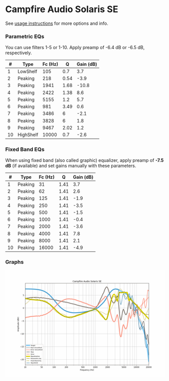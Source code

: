 # Campfire Audio Solaris SE
See [usage instructions](https://github.com/jaakkopasanen/AutoEq#usage) for more options and info.

### Parametric EQs
You can use filters 1-5 or 1-10. Apply preamp of -6.4 dB or -6.5 dB, respectively.

|   # | Type      |   Fc (Hz) |    Q |   Gain (dB) |
|-----|-----------|-----------|------|-------------|
|   1 | LowShelf  |       105 | 0.7  |         3.7 |
|   2 | Peaking   |       218 | 0.54 |        -3.9 |
|   3 | Peaking   |      1941 | 1.68 |       -10.8 |
|   4 | Peaking   |      2422 | 1.38 |         8.6 |
|   5 | Peaking   |      5155 | 1.2  |         5.7 |
|   6 | Peaking   |       981 | 3.49 |         0.6 |
|   7 | Peaking   |      3486 | 6    |        -2.1 |
|   8 | Peaking   |      3828 | 6    |         1.8 |
|   9 | Peaking   |      9467 | 2.02 |         1.2 |
|  10 | HighShelf |     10000 | 0.7  |        -2.6 |

### Fixed Band EQs
When using fixed band (also called graphic) equalizer, apply preamp of **-7.5 dB** (if available) and set gains manually with these parameters.

|   # | Type    |   Fc (Hz) |    Q |   Gain (dB) |
|-----|---------|-----------|------|-------------|
|   1 | Peaking |        31 | 1.41 |         3.7 |
|   2 | Peaking |        62 | 1.41 |         2.6 |
|   3 | Peaking |       125 | 1.41 |        -1.9 |
|   4 | Peaking |       250 | 1.41 |        -3.5 |
|   5 | Peaking |       500 | 1.41 |        -1.5 |
|   6 | Peaking |      1000 | 1.41 |        -0.4 |
|   7 | Peaking |      2000 | 1.41 |        -3.6 |
|   8 | Peaking |      4000 | 1.41 |         7.8 |
|   9 | Peaking |      8000 | 1.41 |         2.1 |
|  10 | Peaking |     16000 | 1.41 |        -4.9 |

### Graphs
![](./Campfire%20Audio%20Solaris%20SE.png)
